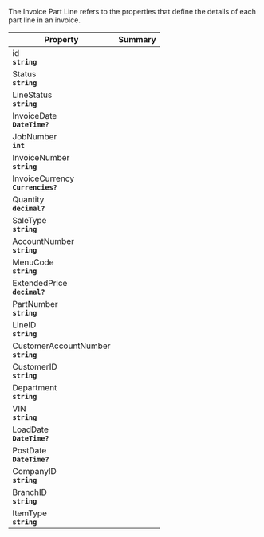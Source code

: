 
The Invoice Part Line refers to the properties that define the details of each part line in an invoice.

| Property | Summary |
|----------|---------|
| id <div><strong>``string``</strong></div> |  |
| Status <div><strong>``string``</strong></div> |  |
| LineStatus <div><strong>``string``</strong></div> |  |
| InvoiceDate <div><strong>``DateTime?``</strong></div> |  |
| JobNumber <div><strong>``int``</strong></div> |  |
| InvoiceNumber <div><strong>``string``</strong></div> |  |
| InvoiceCurrency <div><strong>``Currencies?``</strong></div> |  |
| Quantity <div><strong>``decimal?``</strong></div> |  |
| SaleType <div><strong>``string``</strong></div> |  |
| AccountNumber <div><strong>``string``</strong></div> |  |
| MenuCode <div><strong>``string``</strong></div> |  |
| ExtendedPrice <div><strong>``decimal?``</strong></div> |  |
| PartNumber <div><strong>``string``</strong></div> |  |
| LineID <div><strong>``string``</strong></div> |  |
| CustomerAccountNumber <div><strong>``string``</strong></div> |  |
| CustomerID <div><strong>``string``</strong></div> |  |
| Department <div><strong>``string``</strong></div> |  |
| VIN <div><strong>``string``</strong></div> |  |
| LoadDate <div><strong>``DateTime?``</strong></div> |  |
| PostDate <div><strong>``DateTime?``</strong></div> |  |
| CompanyID <div><strong>``string``</strong></div> |  |
| BranchID <div><strong>``string``</strong></div> |  |
| ItemType <div><strong>``string``</strong></div> |  |
